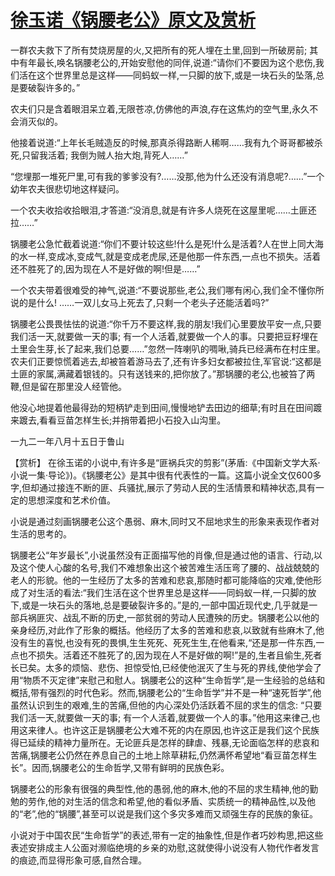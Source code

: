 # [徐玉诺《锅腰老公》原文及赏析](https://www.vrrw.net/wx/15057.html)

一群农夫救下了所有焚烧房屋的火,又把所有的死人埋在土里,回到一所破房前; 其中有年最长,唤名锅腰老公的,开始安慰他的同伴,说道:“请你们不要因为这个悲伤,我们活在这个世界里总是这样——同蚂蚁一样,一只脚的放下,或是一块石头的坠落,总是要破裂许多的。”

农夫们只是含着眼泪呆立着,无限苍凉,仿佛他的声浪,存在这焦灼的空气里,永久不会消灭似的。

他接着说道:“上年长毛贼造反的时候,那真杀得路断人稀啊……我有九个哥哥都被杀死,只留我活着; 我倒为贼人抬大炮,背死人……”

“您埋那一堆死尸里,可有我的爹爹没有?……没那,他为什么还没有消息呢?……”一个幼年农夫很悲切地这样疑问。

一个农夫收拾收拾眼泪,才答道:“没消息,就是有许多人烧死在这屋里呢……土匪还拉……”

锅腰老公急忙截着说道:“你们不要计较这些!什么是死!什么是活着?人在世上同大海的水一样,变成冰,变成气,就是变成老虎尿,还是他那一件东西,一点也不损失。活着还不胜死了的,因为现在人不是好做的啊!但是……”

一个农夫带着很难受的神气,说道:“不要说那些,老公,我们哪有闲心,我们全不懂你所说的是什么! ……一双儿女马上死去了,只剩一个老头子还能活着吗?”

锅腰老公畏畏怯怯的说道:“你千万不要这样,我的朋友!我们心里要放平安一点,只要我们活一天,就要做一天的事; 有一个人活着,就要做一个人的事。只要把豆籽埋在土里会生芽,长了起来,我们总要……”忽然一阵喇叭的啁啾,骑兵已经满布在村庄里。农夫们正要惊慌着逃去,却被笞着游马去了,还有许多妇女都被拉住,军官说:“这都是土匪的家属,满藏着银钱的。只有送钱来的,把你放了。”那锅腰的老公,也被笞了两鞭,但是留在那里没人经管他。

他没心地提着他最得劲的短柄铲走到田间,慢慢地铲去田边的细草;有时且在田间踱来踱去,看看豆苗怎样生长;并捎带着把小石投入山沟里。

一九二一年八月十五日于鲁山



【赏析】 在徐玉诺的小说中,有许多是“匪祸兵灾的剪影”(茅盾:《中国新文学大系·小说一集·导论》)。《锅腰老公》是其中很有代表性的一篇。这篇小说全文仅600多字,但却通过接连不断的匪、兵骚扰,展示了劳动人民的生活情景和精神状态,具有一定的思想深度和艺术价值。

小说是通过刻画锅腰老公这个愚弱、麻木,同时又不屈地求生的形象来表现作者对生活的思考的。

锅腰老公“年岁最长”,小说虽然没有正面描写他的肖像,但是通过他的语言、行动,以及这个使人心酸的名号,我们不难想象出这个被苦难生活压弯了腰的、战战兢兢的老人的形貌。他的一生经历了太多的苦难和悲哀,那随时都可能降临的灾难,使他形成了对生活的看法:“我们生活在这个世界里总是这样——同蚂蚁一样,一只脚的放下,或是一块石头的落地,总是要破裂许多的。”是的,一部中国近现代史,几乎就是一部兵祸匪灾、战乱不断的历史,一部贫弱的劳动人民遭殃的历史。锅腰老公以他的亲身经历,对此作了形象的概括。他经历了太多的苦难和悲哀,以致就有些麻木了,他没有生的喜悦,也没有死的畏惧,生生死死、死死生生,在他看来,“还是那一件东西,一点也不损失。活着还不胜死了的,因为现在人不是好做的啊!”是的,生者且偷生,死者长已矣。太多的烦恼、悲伤、担惊受怕,已经使他泯灭了生与死的界线,使他学会了用“物质不灭定律”来慰己和慰人。锅腰老公的这种“生命哲学”,是一生经验的总结和概括,带有强烈的时代色彩。然而,锅腰老公的“生命哲学”并不是一种“速死哲学”,他虽然认识到生的艰难,生的苦痛,但他的内心深处仍活跃着不屈的求生的信念: “只要我们活一天,就要做一天的事; 有一个人活着,就要做一个人的事。”他用这来律己,也用这来律人。也许这正是锅腰老公大难不死的内在原因,也许这正是我们这个民族得已延续的精神力量所在。无论匪兵是怎样的肆虐、残暴,无论面临怎样的悲哀和苦痛,锅腰老公仍然在养息自己的土地上除草耕耘,仍然满怀希望地“看豆苗怎样生长”。因而,锅腰老公的生命哲学,又带有鲜明的民族色彩。

锅腰老公的形象有很强的典型性,他的愚弱,他的麻木,他的不屈的求生精神,他的勤勉的劳作,他的对生活的信念和希望,他的看似矛盾、实质统一的精神品性,以及他的“老”,他的“锅腰”,甚至可以说是我们这个多灾多难而又顽强生存的民族的象征。

小说对于中国农民“生命哲学”的表述,带有一定的抽象性,但是作者巧妙构思,把这些表述安排成主人公面对濒临绝境的乡亲的劝慰,这就使得小说没有人物代作者发言的痕迹,而显得形象可感,自然合理。

